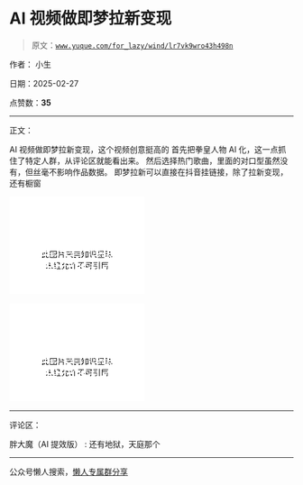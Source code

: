 # AI 视频做即梦拉新变现

> 原文：[`www.yuque.com/for_lazy/wind/lr7vk9wro43h498n`](https://www.yuque.com/for_lazy/wind/lr7vk9wro43h498n)

作者： 小生

日期：2025-02-27

点赞数：**35**

* * *

正文：

AI 视频做即梦拉新变现，这个视频创意挺高的 首先把拳皇人物 AI 化，这一点抓住了特定人群，从评论区就能看出来。
然后选择热门歌曲，里面的对口型虽然没有，但丝毫不影响作品数据。 即梦拉新可以直接在抖音挂链接，除了拉新变现，还有橱窗

![](img/56c6241bd33d1a16067936e2a61b112c.png "None")

![](img/34f176435612720e3c2c4340eca4c51b.png "None")

* * *

评论区：

胖大魔（AI 提效版） : 还有地狱，天庭那个

* * *

公众号懒人搜索，[懒人专属群分享](https://lazybook.fun/#/blog/group)